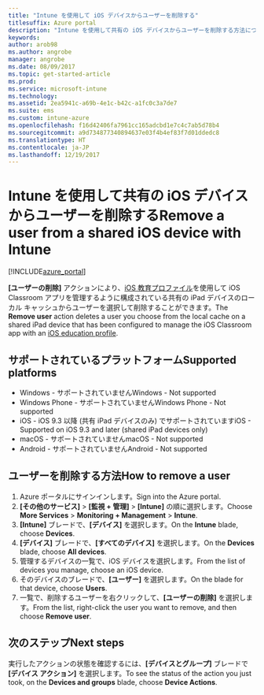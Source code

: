 ```yaml
---
title: "Intune を使用して iOS デバイスからユーザーを削除する"
titlesuffix: Azure portal
description: "Intune を使用して共有の iOS デバイスからユーザーを削除する方法について説明します。"
keywords: 
author: arob98
ms.author: angrobe
manager: angrobe
ms.date: 08/09/2017
ms.topic: get-started-article
ms.prod: 
ms.service: microsoft-intune
ms.technology: 
ms.assetid: 2ea5941c-a69b-4e1c-b42c-a1fc0c3a7de7
ms.suite: ems
ms.custom: intune-azure
ms.openlocfilehash: f16d42406fa7961cc165adcbd1e7c4c7ab5d78b4
ms.sourcegitcommit: a9d734877340894637e03f4b4ef83f7d01ddedc8
ms.translationtype: HT
ms.contentlocale: ja-JP
ms.lasthandoff: 12/19/2017
---
```

# <a name="remove-a-user-from-a-shared-ios-device-with-intune"></a><span data-ttu-id="0004c-103">Intune を使用して共有の iOS デバイスからユーザーを削除する</span><span class="sxs-lookup"><span data-stu-id="0004c-103">Remove a user from a shared iOS device with Intune</span></span>


[!INCLUDE[azure_portal](./includes/azure_portal.md)]

<span data-ttu-id="0004c-104">**[ユーザーの削除]** アクションにより、[iOS 教育プロファイル](education-settings-configure-ios.md)を使用して iOS Classroom アプリを管理するように構成されている共有の iPad デバイスのローカル キャッシュからユーザーを選択して削除することができます。</span><span class="sxs-lookup"><span data-stu-id="0004c-104">The **Remove user** action deletes a user you choose from the local cache on a shared iPad device that has been configured to manage the iOS Classroom app with an [iOS education profile](education-settings-configure-ios.md).</span></span> 

## <a name="supported-platforms"></a><span data-ttu-id="0004c-105">サポートされているプラットフォーム</span><span class="sxs-lookup"><span data-stu-id="0004c-105">Supported platforms</span></span>

- <span data-ttu-id="0004c-106">Windows - サポートされていません</span><span class="sxs-lookup"><span data-stu-id="0004c-106">Windows - Not supported</span></span>
- <span data-ttu-id="0004c-107">Windows Phone - サポートされていません</span><span class="sxs-lookup"><span data-stu-id="0004c-107">Windows Phone - Not supported</span></span>
- <span data-ttu-id="0004c-108">iOS - iOS 9.3 以降 (共有 iPad デバイスのみ) でサポートされています</span><span class="sxs-lookup"><span data-stu-id="0004c-108">iOS - Supported on iOS 9.3 and later (shared iPad devices only)</span></span>
- <span data-ttu-id="0004c-109">macOS - サポートされていません</span><span class="sxs-lookup"><span data-stu-id="0004c-109">macOS - Not supported</span></span>
- <span data-ttu-id="0004c-110">Android - サポートされていません</span><span class="sxs-lookup"><span data-stu-id="0004c-110">Android - Not supported</span></span>

## <a name="how-to-remove-a-user"></a><span data-ttu-id="0004c-111">ユーザーを削除する方法</span><span class="sxs-lookup"><span data-stu-id="0004c-111">How to remove a user</span></span>

1. <span data-ttu-id="0004c-112">Azure ポータルにサインインします。</span><span class="sxs-lookup"><span data-stu-id="0004c-112">Sign into the Azure portal.</span></span>
2. <span data-ttu-id="0004c-113">**[その他のサービス]** > **[監視 + 管理]** > **[Intune]** の順に選択します。</span><span class="sxs-lookup"><span data-stu-id="0004c-113">Choose **More Services** > **Monitoring + Management** > **Intune**.</span></span>
3. <span data-ttu-id="0004c-114">**[Intune]** ブレードで、**[デバイス]** を選択します。</span><span class="sxs-lookup"><span data-stu-id="0004c-114">On the **Intune** blade, choose **Devices**.</span></span>
4. <span data-ttu-id="0004c-115">**[デバイス]** ブレードで、**[すべてのデバイス]** を選択します。</span><span class="sxs-lookup"><span data-stu-id="0004c-115">On the **Devices** blade, choose **All devices**.</span></span>
5. <span data-ttu-id="0004c-116">管理するデバイスの一覧で、iOS デバイスを選択します。</span><span class="sxs-lookup"><span data-stu-id="0004c-116">From the list of devices you manage, choose an iOS device.</span></span>
6. <span data-ttu-id="0004c-117">そのデバイスのブレードで、**[ユーザー]** を選択します。</span><span class="sxs-lookup"><span data-stu-id="0004c-117">On the blade for that device, choose **Users**.</span></span>
7. <span data-ttu-id="0004c-118">一覧で、削除するユーザーを右クリックして、**[ユーザーの削除]** を選択します。</span><span class="sxs-lookup"><span data-stu-id="0004c-118">From the list, right-click the user you want to remove, and then choose **Remove user**.</span></span>

## <a name="next-steps"></a><span data-ttu-id="0004c-119">次のステップ</span><span class="sxs-lookup"><span data-stu-id="0004c-119">Next steps</span></span>

<span data-ttu-id="0004c-120">実行したアクションの状態を確認するには、**[デバイスとグループ]** ブレードで **[デバイス アクション]** を選択します。</span><span class="sxs-lookup"><span data-stu-id="0004c-120">To see the status of the action you just took, on the **Devices and groups** blade, choose **Device Actions**.</span></span>
